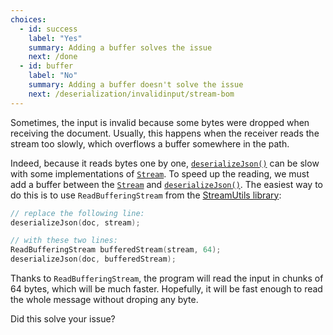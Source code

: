 ```yaml
---
choices:
  - id: success
    label: "Yes"
    summary: Adding a buffer solves the issue
    next: /done
  - id: buffer
    label: "No"
    summary: Adding a buffer doesn't solve the issue
    next: /deserialization/invalidinput/stream-bom
---
```


Sometimes, the input is invalid because some bytes were dropped when receiving the document.
Usually, this happens when the receiver reads the stream too slowly, which overflows a buffer somewhere in the path.

Indeed, because it reads bytes one by one, [`deserializeJson()`](/v6/api/json/deserializejson/) can be slow with some implementations of [`Stream`](https://www.arduino.cc/reference/en/language/functions/communication/stream/). To speed up the reading, we must add a buffer between the [`Stream`](https://www.arduino.cc/reference/en/language/functions/communication/stream/) and [`deserializeJson()`](/v6/api/json/deserializejson/). The easiest way to do this is to use `ReadBufferingStream` from the [StreamUtils library](https://github.com/bblanchon/ArduinoStreamUtils):

```c++
// replace the following line:
deserializeJson(doc, stream);

// with these two lines:
ReadBufferingStream bufferedStream(stream, 64);
deserializeJson(doc, bufferedStream);
```

Thanks to `ReadBufferingStream`, the program will read the input in chunks of 64 bytes, which will be much faster.
Hopefully, it will be fast enough to read the whole message without droping any byte.

Did this solve your issue?
